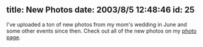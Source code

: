 title: New Photos
date: 2003/8/5 12:48:46
id: 25
---
I've uploaded a ton of new photos from my mom's wedding in June and some other events since then. Check out all of the new photos on my [photo page](photo.asp).